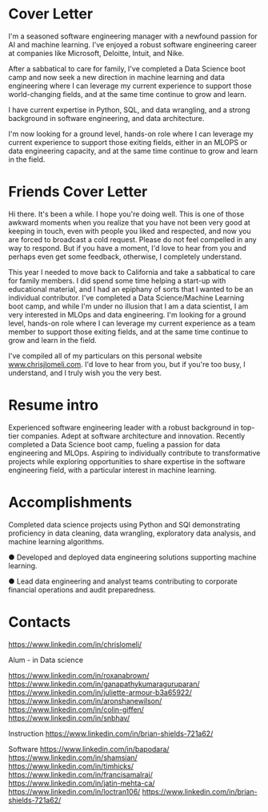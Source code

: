 
# Cover Letter

I'm a seasoned software engineering manager with a newfound passion for AI and machine learning. I've enjoyed a robust software engineering career at companies like Microsoft, Deloitte, Intuit, and Nike.

After a sabbatical to care for family, I've completed a Data Science boot camp and now seek a new direction in machine learning and data engineering where I can leverage my current experience to support those world-changing fields, and at the same time continue to grow and learn.

I have current expertise in Python, SQL, and data wrangling, and a strong background in software engineering, and data architecture. 

I'm now looking for a ground level, hands-on role where I can leverage my current experience to support those exiting fields, either in an MLOPS or data engineering capacity, and at the same time continue to grow and learn in the field.

# Friends Cover Letter
Hi there.  It's been a while.  I hope you're doing well.  This is one of those awkward moments when you realize that you have not been very good at keeping in touch, even with people you liked and respected, and now you are forced to broadcast a cold request.  Please do not feel compelled in any way to respond.  But if you have a moment, I'd love to hear from you and perhaps even get some feedback, otherwise, I completely understand. 

This year I needed to move back to California and take a sabbatical to care for family members.  I did spend some time helping a start-up with educational material, and I had an epiphany of sorts that I wanted to be an individual contributor.  I've completed a Data Science/Machine Learning boot camp, and while I'm under no illusion that I am a data scientist, I am very interested in MLOps and data engineering.  I'm looking for a ground level, hands-on role where I can leverage my current experience as a team member to support those exiting fields, and at the same time continue to grow and learn in the field.

I've compiled all of my particulars on this personal website www.chrisjlomeli.com.  I'd love to hear from you, but if you're too busy, I understand, and I truly wish you the very best.


# Resume intro

Experienced software engineering leader with a robust background in top-tier companies. Adept at software architecture and innovation. Recently completed a Data Science boot camp, fueling a passion for data engineering and MLOps. Aspiring to individually contribute to transformative projects while exploring opportunities to share expertise in the software engineering field, with a particular interest in machine learning.

# Accomplishments

Completed data science projects using Python and SQl demonstrating proficiency in data cleaning, data wrangling, exploratory data analysis, and machine learning algorithms.

● Developed and deployed data engineering solutions supporting machine learning.

● Lead data engineering and analyst teams contributing to corporate financial operations and audit preparedness.

# Contacts

https://www.linkedin.com/in/chrislomeli/


Alum - in Data science

https://www.linkedin.com/in/roxanabrown/
https://www.linkedin.com/in/ganapathykumaraguruparan/
https://www.linkedin.com/in/juliette-armour-b3a65922/
https://www.linkedin.com/in/aronshanewilson/
https://www.linkedin.com/in/colin-giffen/
https://www.linkedin.com/in/snbhav/


Instruction
https://www.linkedin.com/in/brian-shields-721a62/


Software
https://www.linkedin.com/in/bapodara/
https://www.linkedin.com/in/shamsian/
https://www.linkedin.com/in/timhicks/
https://www.linkedin.com/in/francisamalraj/
https://www.linkedin.com/in/jatin-mehta-ca/
https://www.linkedin.com/in/loctran106/
https://www.linkedin.com/in/brian-shields-721a62/